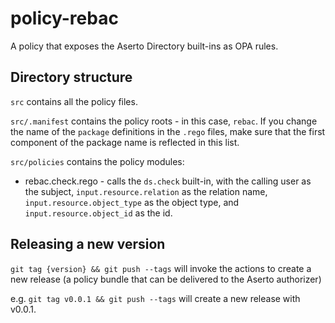 # policy-rebac

A policy that exposes the Aserto Directory built-ins as OPA rules.

## Directory structure

`src` contains all the policy files.

`src/.manifest` contains the policy roots - in this case, `rebac`. If you change the name of the `package` definitions in the `.rego` files, make sure that the first component of the package name is reflected in this list.

`src/policies` contains the policy modules:
* rebac.check.rego - calls the `ds.check` built-in, with the calling user as the subject, `input.resource.relation` as the relation name, `input.resource.object_type` as the object type, and `input.resource.object_id` as the id.

## Releasing a new version

`git tag {version} && git push --tags` will invoke the actions to create a new release (a policy bundle that can be delivered to the Aserto authorizer)

e.g. `git tag v0.0.1 && git push --tags` will create a new release with v0.0.1.
